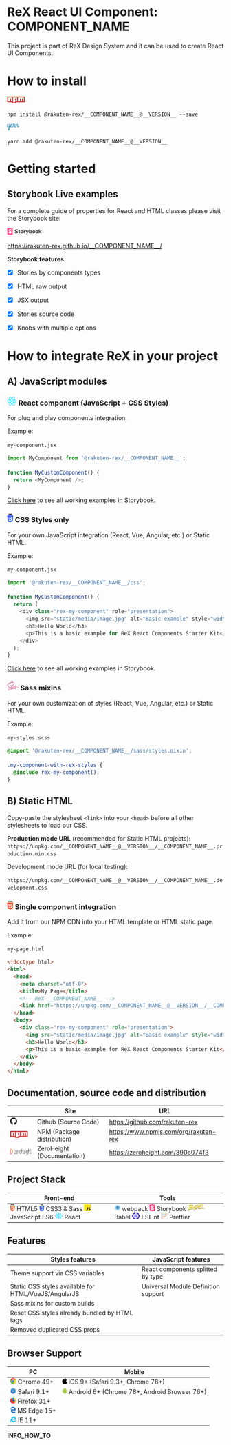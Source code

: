 # ReX React UI Component: __COMPONENT_NAME__

This project is part of ReX Design System and it can be used to create React UI Components.   

# How to install

<img src="webpack-scripts/markdown/logos/npm.svg" height="16" />

```
npm install @rakuten-rex/__COMPONENT_NAME__@__VERSION__ --save
```

<img src="webpack-scripts/markdown/logos/yarn.svg" height="16" />

```
yarn add @rakuten-rex/__COMPONENT_NAME__@__VERSION__
```

# Getting started

## Storybook Live examples

For a complete guide of properties for React and HTML classes please visit the Storybook site:  

[<img src="webpack-scripts/markdown/logos/storybook.svg" height="16" />](https://rakuten-rex.github.io/__COMPONENT_NAME__/)   

https://rakuten-rex.github.io/__COMPONENT_NAME__/   


**Storybook features**
- [x] Stories by components types
- [x] HTML raw output
- [x] JSX output
- [x] Stories source code
- [x] Knobs with multiple options


# How to integrate ReX in your project
## A) JavaScript modules

### <img src="webpack-scripts/markdown/logos/react.svg" height="20" /> React component (JavaScript + CSS Styles)

For plug and play components integration.   

Example: 

`my-component.jsx`

```js
import MyComponent from '@rakuten-rex/__COMPONENT_NAME__';

function MyCustomComponent() {
  return <MyComponent />;
}
```

[Click here](https://rakuten-rex.github.io/__COMPONENT_NAME__/) to see all working examples in Storybook.


### <img src="webpack-scripts/markdown/logos/css-3.svg" height="20" /> CSS Styles only

For your own JavaScript integration (React, Vue, Angular, etc.) or Static HTML.

Example: 

`my-component.jsx`

```js
import '@rakuten-rex/__COMPONENT_NAME__/css';

function MyCustomComponent() {
  return (
    <div class="rex-my-component" role="presentation">
      <img src="static/media/Image.jpg" alt="Basic example" style="width:100%" />
      <h3>Hello World</h3>
      <p>This is a basic example for ReX React Components Starter Kit</p>
    </div>
  );
}
```

[Click here](https://rakuten-rex.github.io/__COMPONENT_NAME__/) to see all working examples in Storybook.


### <img src="webpack-scripts/markdown/logos/sass.svg" height="20" /> Sass mixins

For your own customization of styles (React, Vue, Angular, etc.) or Static HTML.

Example: 

`my-styles.scss`

```scss
@import '@rakuten-rex/__COMPONENT_NAME__/sass/styles.mixin';

.my-component-with-rex-styles {
  @include rex-my-component();
}
```


## B) Static HTML

Copy-paste the stylesheet `<link>` into your `<head>` before all other stylesheets to load our CSS.

**Production mode URL** (recommended for Static HTML projects):  
`https://unpkg.com/__COMPONENT_NAME__@__VERSION__/__COMPONENT_NAME__.production.min.css`


Development mode URL (for local testing):  

`https://unpkg.com/__COMPONENT_NAME__@__VERSION__/__COMPONENT_NAME__.development.css`


### <img src="webpack-scripts/markdown/logos/html-5.svg" height="20" /> Single component integration
Add it from our NPM CDN into your HTML template or HTML static page.

Example: 

`my-page.html`

```html
<!doctype html>
<html>
  <head>
    <meta charset="utf-8">
    <title>My Page</title>
    <!-- ReX __COMPONENT_NAME__ -->
    <link href="https://unpkg.com/__COMPONENT_NAME__@__VERSION__/__COMPONENT_NAME__.production.min.css" rel="stylesheet">
  </head>
  <body>
    <div class="rex-my-component" role="presentation">
      <img src="static/media/Image.jpg" alt="Basic example" style="width:100%" />
      <h3>Hello World</h3>
      <p>This is a basic example for ReX React Components Starter Kit</p>
    </div>
  </body>
</html>
```

## Documentation, source code and distribution

|| Site  | URL |
|-------------| ------------- | ------------- |
|<img src="webpack-scripts/markdown/logos/github-icon.svg" height="16" />| Github (Source Code) | https://github.com/rakuten-rex |
|<img src="webpack-scripts/markdown/logos/npm.svg" height="16" />| NPM (Package distribution)  | https://www.npmjs.com/org/rakuten-rex  |
|<img src="webpack-scripts/markdown/logos/zh_logo.svg" height="16" />| ZeroHeight (Documentation)  | https://zeroheight.com/390c074f3 |

## Project Stack

| Front-end | Tools |
|-------------|-------------|
| <img src="webpack-scripts/markdown/logos/html-5.svg" height="16" /> HTML5 <img src="webpack-scripts/markdown/logos/css-3.svg" height="16" /> CSS3 & Sass  <img src="webpack-scripts/markdown/logos/javascript.svg" height="16" /> JavaScript ES6 <img src="webpack-scripts/markdown/logos/react.svg" height="16" /> React | <img src="webpack-scripts/markdown/logos/webpack.svg" height="16" /> webpack <img src="webpack-scripts/markdown/logos/storybook-icon.svg" height="16" /> Storybook <img src="webpack-scripts/markdown/logos/babel.svg" height="16" /> Babel <img src="webpack-scripts/markdown/logos/eslint.svg" height="16" /> ESLint <img src="webpack-scripts/markdown/logos/prettier.svg" height="16" /> Prettier |

## Features

| Styles features |  JavaScript features |
|-------------|-------------|
| Theme support via CSS variables |  React components splitted by type |
| Static CSS styles available for HTML/VueJS/AngularJS | Universal Module Definition support |
| Sass mixins for custom builds |
| Reset CSS styles already bundled by HTML tags |
| Removed duplicated CSS props |

## Browser Support

| PC | Mobile 
|-------------|-------------|
| <img src="webpack-scripts/markdown/browsers/chrome.svg" height="14" /> Chrome 49+ | <img src="webpack-scripts/markdown/browsers/apple.svg" height="14" /> iOS 9+ (Safari 9.3+, Chrome 78+) |
| <img src="webpack-scripts/markdown/browsers/safari.svg" height="14" /> Safari 9.1+ | <img src="webpack-scripts/markdown/browsers/android-icon.svg" height="14" /> Android 6+ (Chrome 78+, Android Browser 76+) |
| <img src="webpack-scripts/markdown/browsers/firefox.svg" height="14" /> Firefox 31+ | |
| <img src="webpack-scripts/markdown/browsers/microsoft-edge.svg" height="14" /> MS Edge 15+ | |
| <img src="webpack-scripts/markdown/browsers/internetexplorer.svg" height="14" /> IE 11+ | |



__INFO_HOW_TO__